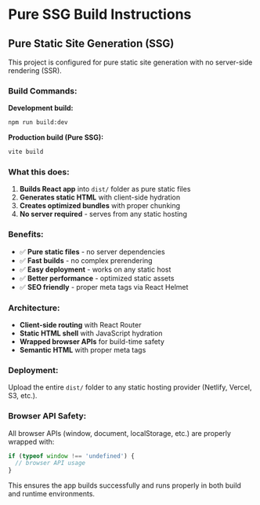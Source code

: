 # Pure SSG Build Instructions

## Pure Static Site Generation (SSG)

This project is configured for pure static site generation with no server-side rendering (SSR).

### Build Commands:

**Development build:**
```bash
npm run build:dev
```

**Production build (Pure SSG):**
```bash
vite build
```

### What this does:

1. **Builds React app** into `dist/` folder as pure static files
2. **Generates static HTML** with client-side hydration
3. **Creates optimized bundles** with proper chunking
4. **No server required** - serves from any static hosting

### Benefits:

- ✅ **Pure static files** - no server dependencies
- ✅ **Fast builds** - no complex prerendering
- ✅ **Easy deployment** - works on any static host
- ✅ **Better performance** - optimized static assets
- ✅ **SEO friendly** - proper meta tags via React Helmet

### Architecture:

- **Client-side routing** with React Router
- **Static HTML shell** with JavaScript hydration
- **Wrapped browser APIs** for build-time safety
- **Semantic HTML** with proper meta tags

### Deployment:

Upload the entire `dist/` folder to any static hosting provider (Netlify, Vercel, S3, etc.).

### Browser API Safety:

All browser APIs (window, document, localStorage, etc.) are properly wrapped with:
```javascript
if (typeof window !== 'undefined') {
  // browser API usage
}
```

This ensures the app builds successfully and runs properly in both build and runtime environments.